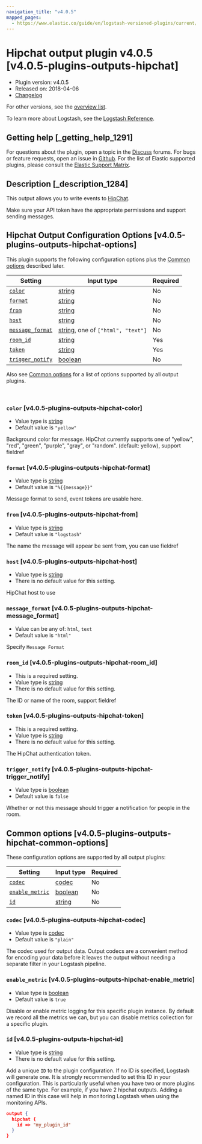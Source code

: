 ```yaml
---
navigation_title: "v4.0.5"
mapped_pages:
  - https://www.elastic.co/guide/en/logstash-versioned-plugins/current/v4.0.5-plugins-outputs-hipchat.html
---
```


# Hipchat output plugin v4.0.5 [v4.0.5-plugins-outputs-hipchat]


* Plugin version: v4.0.5
* Released on: 2018-04-06
* [Changelog](https://github.com/logstash-plugins/logstash-output-hipchat/blob/v4.0.5/CHANGELOG.md)

For other versions, see the [overview list](output-hipchat-index.md).

To learn more about Logstash, see the [Logstash Reference](logstash://reference/index.md).

## Getting help [_getting_help_1291]

For questions about the plugin, open a topic in the [Discuss](http://discuss.elastic.co) forums. For bugs or feature requests, open an issue in [Github](https://github.com/logstash-plugins/logstash-output-hipchat). For the list of Elastic supported plugins, please consult the [Elastic Support Matrix](https://www.elastic.co/support/matrix#matrix_logstash_plugins).


## Description [_description_1284]

This output allows you to write events to [HipChat](https://www.hipchat.com/).

Make sure your API token have the appropriate permissions and support sending  messages.


## Hipchat Output Configuration Options [v4.0.5-plugins-outputs-hipchat-options]

This plugin supports the following configuration options plus the [Common options](v4-0-5-plugins-outputs-hipchat.md#v4.0.5-plugins-outputs-hipchat-common-options) described later.

| Setting | Input type | Required |
| --- | --- | --- |
| [`color`](v4-0-5-plugins-outputs-hipchat.md#v4.0.5-plugins-outputs-hipchat-color) | [string](logstash://reference/configuration-file-structure.md#string) | No |
| [`format`](v4-0-5-plugins-outputs-hipchat.md#v4.0.5-plugins-outputs-hipchat-format) | [string](logstash://reference/configuration-file-structure.md#string) | No |
| [`from`](v4-0-5-plugins-outputs-hipchat.md#v4.0.5-plugins-outputs-hipchat-from) | [string](logstash://reference/configuration-file-structure.md#string) | No |
| [`host`](v4-0-5-plugins-outputs-hipchat.md#v4.0.5-plugins-outputs-hipchat-host) | [string](logstash://reference/configuration-file-structure.md#string) | No |
| [`message_format`](v4-0-5-plugins-outputs-hipchat.md#v4.0.5-plugins-outputs-hipchat-message_format) | [string](logstash://reference/configuration-file-structure.md#string), one of `["html", "text"]` | No |
| [`room_id`](v4-0-5-plugins-outputs-hipchat.md#v4.0.5-plugins-outputs-hipchat-room_id) | [string](logstash://reference/configuration-file-structure.md#string) | Yes |
| [`token`](v4-0-5-plugins-outputs-hipchat.md#v4.0.5-plugins-outputs-hipchat-token) | [string](logstash://reference/configuration-file-structure.md#string) | Yes |
| [`trigger_notify`](v4-0-5-plugins-outputs-hipchat.md#v4.0.5-plugins-outputs-hipchat-trigger_notify) | [boolean](logstash://reference/configuration-file-structure.md#boolean) | No |

Also see [Common options](v4-0-5-plugins-outputs-hipchat.md#v4.0.5-plugins-outputs-hipchat-common-options) for a list of options supported by all output plugins.

 

### `color` [v4.0.5-plugins-outputs-hipchat-color]

* Value type is [string](logstash://reference/configuration-file-structure.md#string)
* Default value is `"yellow"`

Background color for message. HipChat currently supports one of "yellow", "red", "green", "purple", "gray", or "random". (default: yellow), support fieldref


### `format` [v4.0.5-plugins-outputs-hipchat-format]

* Value type is [string](logstash://reference/configuration-file-structure.md#string)
* Default value is `"%{{message}}"`

Message format to send, event tokens are usable here.


### `from` [v4.0.5-plugins-outputs-hipchat-from]

* Value type is [string](logstash://reference/configuration-file-structure.md#string)
* Default value is `"logstash"`

The name the message will appear be sent from, you can use fieldref


### `host` [v4.0.5-plugins-outputs-hipchat-host]

* Value type is [string](logstash://reference/configuration-file-structure.md#string)
* There is no default value for this setting.

HipChat host to use


### `message_format` [v4.0.5-plugins-outputs-hipchat-message_format]

* Value can be any of: `html`, `text`
* Default value is `"html"`

Specify `Message Format`


### `room_id` [v4.0.5-plugins-outputs-hipchat-room_id]

* This is a required setting.
* Value type is [string](logstash://reference/configuration-file-structure.md#string)
* There is no default value for this setting.

The ID or name of the room, support fieldref


### `token` [v4.0.5-plugins-outputs-hipchat-token]

* This is a required setting.
* Value type is [string](logstash://reference/configuration-file-structure.md#string)
* There is no default value for this setting.

The HipChat authentication token.


### `trigger_notify` [v4.0.5-plugins-outputs-hipchat-trigger_notify]

* Value type is [boolean](logstash://reference/configuration-file-structure.md#boolean)
* Default value is `false`

Whether or not this message should trigger a notification for people in the room.



## Common options [v4.0.5-plugins-outputs-hipchat-common-options]

These configuration options are supported by all output plugins:

| Setting | Input type | Required |
| --- | --- | --- |
| [`codec`](v4-0-5-plugins-outputs-hipchat.md#v4.0.5-plugins-outputs-hipchat-codec) | [codec](logstash://reference/configuration-file-structure.md#codec) | No |
| [`enable_metric`](v4-0-5-plugins-outputs-hipchat.md#v4.0.5-plugins-outputs-hipchat-enable_metric) | [boolean](logstash://reference/configuration-file-structure.md#boolean) | No |
| [`id`](v4-0-5-plugins-outputs-hipchat.md#v4.0.5-plugins-outputs-hipchat-id) | [string](logstash://reference/configuration-file-structure.md#string) | No |

### `codec` [v4.0.5-plugins-outputs-hipchat-codec]

* Value type is [codec](logstash://reference/configuration-file-structure.md#codec)
* Default value is `"plain"`

The codec used for output data. Output codecs are a convenient method for encoding your data before it leaves the output without needing a separate filter in your Logstash pipeline.


### `enable_metric` [v4.0.5-plugins-outputs-hipchat-enable_metric]

* Value type is [boolean](logstash://reference/configuration-file-structure.md#boolean)
* Default value is `true`

Disable or enable metric logging for this specific plugin instance. By default we record all the metrics we can, but you can disable metrics collection for a specific plugin.


### `id` [v4.0.5-plugins-outputs-hipchat-id]

* Value type is [string](logstash://reference/configuration-file-structure.md#string)
* There is no default value for this setting.

Add a unique `ID` to the plugin configuration. If no ID is specified, Logstash will generate one. It is strongly recommended to set this ID in your configuration. This is particularly useful when you have two or more plugins of the same type. For example, if you have 2 hipchat outputs. Adding a named ID in this case will help in monitoring Logstash when using the monitoring APIs.

```json
output {
  hipchat {
    id => "my_plugin_id"
  }
}
```



